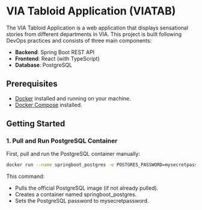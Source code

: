 # VIA Tabloid Application (VIATAB)

The VIA Tabloid Application is a web application that displays sensational stories from different departments in VIA. This project is built following DevOps practices and consists of three main components:
- **Backend**: Spring Boot REST API
- **Frontend**: React (with TypeScript)
- **Database**: PostgreSQL

## Prerequisites
- [Docker](https://www.docker.com/) installed and running on your machine.
- [Docker Compose](https://docs.docker.com/compose/) installed.

## Getting Started

### 1. Pull and Run PostgreSQL Container
First, pull and run the PostgreSQL container manually:
```bash
docker run --name springboot_postgres -e POSTGRES_PASSWORD=mysecretpassword -d postgres
```
This command:

- Pulls the official PostgreSQL image (if not already pulled).
- Creates a container named springboot_postgres.
- Sets the PostgreSQL password to mysecretpassword.
